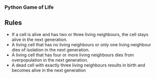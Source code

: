 

### Python Game of Life 


## Rules

- If a cell is alive and has two or three living neighbours, the cell stays alive in the next generation.
- A living cell that has no living neighbours or only one living neighbour dies of isolation in the next generation.
- A living cell that has four or more living neighbours dies from overpopulation in the next generation.
- A dead cell with exactly three living neighbours results in birth and becomes alive in the next generation 
